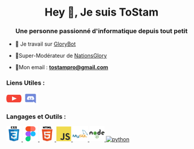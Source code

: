 <h1 align="center">Hey 👋, Je suis ToStam</h1>
<h3 align="center">Une personne passionné d'informatique depuis tout petit</h3>

- 🤖 Je travail sur [GloryBot](https://discord.com/oauth2/authorize?client_id=829422257130176523)

- 👮Super-Modérateur de [NationsGlory](https://nationsglory.fr)

- 🔗Mon email : **tostampro@gmail.com**

<h3 align="left">Liens Utiles :</h3>
<p align="left">
<a href="https://www.youtube.com/@tostam9387" target="blank"><img align="center" src="https://raw.githubusercontent.com/MCToStam/MCToStam/e0d435c5b20691283a80d5d0e5612ef0284082ad/img/youtube.svg" alt="tostam9387" height="30" width="40" /></a>
<a href="https://discord.gg/cktVGTuU" target="blank"><img align="center" src="https://raw.githubusercontent.com/MCToStam/MCToStam/e0d435c5b20691283a80d5d0e5612ef0284082ad/img/discord.svg" alt="cktVGTuU" height="30" width="40" /></a>
</p>

<h3 align="left">Langages et Outils :</h3>
<p align="left"> <a href="https://www.w3schools.com/css/" target="_blank" rel="noreferrer"> <img src="https://raw.githubusercontent.com/MCToStam/MCToStam/e0d435c5b20691283a80d5d0e5612ef0284082ad/img/css3-original-wordmark.svg" alt="css3" width="40" height="40"/> </a> <a href="https://www.figma.com/" target="_blank" rel="noreferrer"> <img src="https://raw.githubusercontent.com/MCToStam/MCToStam/e0d435c5b20691283a80d5d0e5612ef0284082ad/img/figma-icon.svg" alt="figma" width="40" height="40"/> </a> <a href="https://www.w3.org/html/" target="_blank" rel="noreferrer"> <img src="https://raw.githubusercontent.com/MCToStam/MCToStam/e0d435c5b20691283a80d5d0e5612ef0284082ad/img/html5-original-wordmark.svg" alt="html5" width="40" height="40"/> </a> <a href="https://developer.mozilla.org/en-US/docs/Web/JavaScript" target="_blank" rel="noreferrer"> <img src="https://raw.githubusercontent.com/MCToStam/MCToStam/e0d435c5b20691283a80d5d0e5612ef0284082ad/img/javascript-original.svg" alt="javascript" width="40" height="40"/> </a> <a href="https://www.mysql.com/" target="_blank" rel="noreferrer"> <img src="https://raw.githubusercontent.com/MCToStam/MCToStam/e0d435c5b20691283a80d5d0e5612ef0284082ad/img/mysql-original-wordmark.svg" alt="mysql" width="40" height="40"/> </a> <a href="https://nodejs.org" target="_blank" rel="noreferrer"> <img src="https://raw.githubusercontent.com/MCToStam/MCToStam/e0d435c5b20691283a80d5d0e5612ef0284082ad/img/nodejs-original-wordmark.svg" alt="nodejs" width="40" height="40"/> </a> <a href="https://www.python.org" target="_blank" rel="noreferrer"> <img src="[https://raw.githubusercontent.com/devicons/devicon/master/icons/python/](https://raw.githubusercontent.com/MCToStam/MCToStam/e0d435c5b20691283a80d5d0e5612ef0284082ad/img/python-original.svg" alt="python" width="40" height="40"/> </a> </p>

